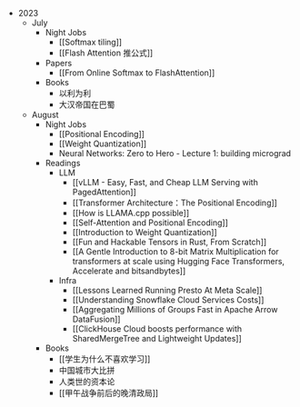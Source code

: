 - 2023
	- July
		- Night Jobs
			- [[Softmax tiling]]
			- [[Flash Attention 推公式]]
		- Papers
			- [[From Online Softmax to FlashAttention]]
		- Books
			- 以利为利
			- 大汉帝国在巴蜀
	- August
		- Night Jobs
			- [[Positional Encoding]]
			- [[Weight Quantization]]
			- Neural Networks: Zero to Hero - Lecture 1: building micrograd
		- Readings
			- LLM
				- [[vLLM - Easy, Fast, and Cheap LLM Serving with PagedAttention]]
				- [[Transformer Architecture：The Positional Encoding]]
				- [[How is LLAMA.cpp possible]]
				- [[Self-Attention and Positional Encoding]]
				-  [[Introduction to Weight Quantization]]
				- [[Fun and Hackable Tensors in Rust, From Scratch]]
				- [[A Gentle Introduction to 8-bit Matrix Multiplication for transformers at scale using Hugging Face Transformers, Accelerate and bitsandbytes]]
			- Infra
				- [[Lessons Learned Running Presto At Meta Scale]]
				- [[Understanding Snowflake Cloud Services Costs]]
				- [[Aggregating Millions of Groups Fast in Apache Arrow DataFusion]]
				- [[ClickHouse Cloud boosts performance with SharedMergeTree and Lightweight Updates]]
		- Books
			- [[学生为什么不喜欢学习]]
			- 中国城市大比拼
			- 人类世的资本论
			- [[甲午战争前后的晚清政局]]

